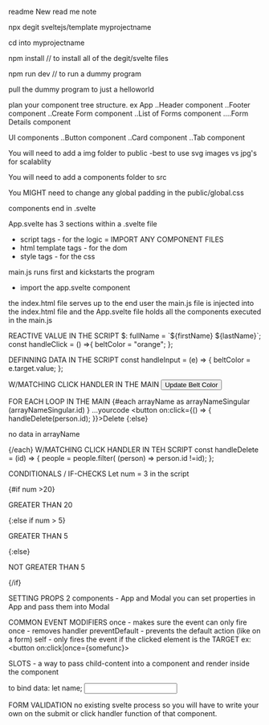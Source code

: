 readme
New read me note

npx degit sveltejs/template myprojectname

cd into myprojectname

npm install // to install all of the degit/svelte files

npm run dev // to run a dummy program

pull the dummy program to just a helloworld

plan your component tree structure. ex
App
..Header component
..Footer component
..Create Form component
..List of Forms component
....Form Details component

UI components
..Button component
..Card component
..Tab component

You will need to add a img folder to public
-best to use svg images vs jpg's for scalablity

You will need to add a components folder to src

You MIGHT need to change any global padding in the public/global.css

components end in .svelte

App.svelte has
3 sections within a .svelte file

- script tags - for the logic = IMPORT ANY COMPONENT FILES
- html template tags - for the dom
- style tags - for the css

main.js runs first and kickstarts the program

- import the app.svelte component

the index.html file serves up to the end user
the main.js file is injected into the index.html file
and the App.svelte file holds all the components executed in the main.js

REACTIVE VALUE IN THE SCRIPT
$: fullName = `${firstName} ${lastName}`;
const handleClick = () =>{
beltColor = "orange";
};

DEFINNING DATA IN THE SCRIPT
const handleInput = (e) => {
beltColor = e.target.value;
};

W/MATCHING CLICK HANDLER IN THE MAIN
<button on:click={handleClick}>Update Belt Color</button>

FOR EACH LOOP IN THE MAIN
{#each arrayName as arrayNameSingular (arrayNameSingular.id) }
...yourcode
<button on:click={() => {
handleDelete(person.id);
}}>Delete</button>
{:else}<p>no data in arrayName</p>
{/each}
W/MATCHING CLICK HANDLER IN TEH SCRIPT
const handleDelete = (id) => {
people = people.filter( (person) => person.id !=id);
};

CONDITIONALS / IF-CHECKS
Let num = 3 in the script

{#if num >20}

<p>GREATER THAN 20</p>
{:else if num > 5}
<p>GREATER THAN 5</p>
{:else}
<p>NOT GREATER THAN 5</p>
{/if}

SETTING PROPS
2 components - App and Modal
you can set properties in App and pass them into Modal

<!-- pasing props of message from App  -->
<Modal message="hey, i am a prop value" isPromo={true} />
<!-- accepting props into Modal (EXPORT is required)-->
<script>
  export let isPromo = false; // exporting b/c value may be passed in or set outside
  export let message = "default value"; //  if msg is being passed in if not, default value
</script>

COMMON EVENT MODIFIERS
once - makes sure the event can only fire once - removes handler
preventDefault - prevents the default action (like on a form)
self - only fires the event if the clicked element is the TARGET
ex: <button on:click|once={somefunc}></button>

SLOTS - a way to pass child-content into a component and render inside the component

to bind data:
let name;
<input type="text" bind:value={name}>

FORM VALIDATION
no existing svelte process so you will have to write your own on the submit or click handler function of that component.
